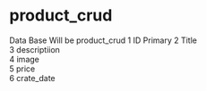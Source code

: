 # product_crud
Data Base Will be product_crud
  1	ID Primary
	2	Title	
	3	descriptiion	
	4	image	
	5	price	
	6	crate_date

